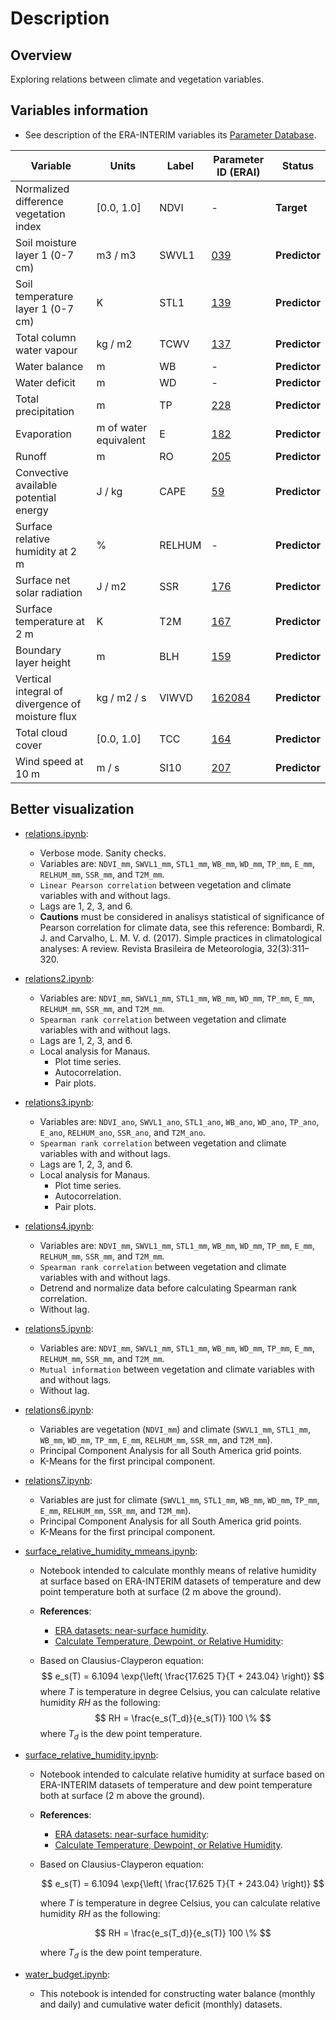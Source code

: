 # Description

## Overview

Exploring relations between climate and vegetation variables.

## Variables information

- See description of the ERA-INTERIM variables its [Parameter Database](https://apps.ecmwf.int/codes/grib/param-db).
 
| Variable | Units | Label | Parameter ID (ERAI) | Status |
| --- | --- | --- | --- | --- |
| Normalized difference vegetation index | [0.0, 1.0] | NDVI | - | **Target** |
| Soil moisture layer 1 (0-7 cm) | m3 / m3 | SWVL1 | [039](https://apps.ecmwf.int/codes/grib/param-db?id=39) | **Predictor** |
| Soil temperature layer 1 (0-7 cm) | K | STL1 | [139](https://apps.ecmwf.int/codes/grib/param-db?id=139) | **Predictor** |
| Total column water vapour | kg / m2 | TCWV | [137](https://apps.ecmwf.int/codes/grib/param-db?id=137) | **Predictor** |
| Water balance | m | WB | - | **Predictor** |
| Water deficit | m | WD | - | **Predictor** |
| Total precipitation | m | TP | [228](https://apps.ecmwf.int/codes/grib/param-db?id=228) | **Predictor** |
| Evaporation | m of water equivalent | E | [182](https://apps.ecmwf.int/codes/grib/param-db?id=182) | **Predictor** |
| Runoff | m | RO | [205](https://apps.ecmwf.int/codes/grib/param-db?id=205) | **Predictor** |
| Convective available potential energy | J / kg | CAPE | [59](https://apps.ecmwf.int/codes/grib/param-db?id=59) | **Predictor** |
| Surface relative humidity at 2 m | % | RELHUM | - | **Predictor** |
| Surface net solar radiation | J / m2 | SSR | [176](https://apps.ecmwf.int/codes/grib/param-db?id=176) | **Predictor** |
| Surface temperature at 2 m | K | T2M | [167](https://apps.ecmwf.int/codes/grib/param-db?id=167) | **Predictor** |
| Boundary layer height | m | BLH | [159](https://apps.ecmwf.int/codes/grib/param-db?id=159) | **Predictor** |
| Vertical integral of divergence of moisture flux | kg / m2 / s| VIWVD | [162084](https://apps.ecmwf.int/codes/grib/param-db?id=162084) | **Predictor** |
| Total cloud cover | [0.0, 1.0] | TCC | [164](https://apps.ecmwf.int/codes/grib/param-db?id=164) | **Predictor** |
| Wind speed at 10 m | m / s| SI10 | [207](https://apps.ecmwf.int/codes/grib/param-db?id=207) | **Predictor** |

## Better visualization


- [relations.ipynb](https://nbviewer.jupyter.org/github/SandroAlex/phd/blob/master/notebooks/multiple_variables/relations.ipynb?flush_cache=true): 
    - Verbose mode. Sanity checks.
    - Variables are: `NDVI_mm`, `SWVL1_mm`, `STL1_mm`, `WB_mm`, `WD_mm`, `TP_mm`, `E_mm`, `RELHUM_mm`, `SSR_mm`, and `T2M_mm`.
    - `Linear Pearson correlation` between vegetation and climate variables with and without lags.
    - Lags are 1, 2, 3, and 6.
    - **Cautions** must be considered in analisys statistical of significance of Pearson correlation for climate data, see this reference: Bombardi, R. J. and Carvalho, L. M. V. d. (2017). Simple practices in climatological analyses: A review. Revista Brasileira de Meteorologia, 32(3):311–320.


- [relations2.ipynb](https://nbviewer.jupyter.org/github/SandroAlex/phd/blob/master/notebooks/multiple_variables/relations2.ipynb?flush_cache=true): 
    - Variables are: `NDVI_mm`, `SWVL1_mm`, `STL1_mm`, `WB_mm`, `WD_mm`, `TP_mm`, `E_mm`, `RELHUM_mm`, `SSR_mm`, and `T2M_mm`.
    - `Spearman rank correlation` between vegetation and climate variables with and without lags.
    - Lags are 1, 2, 3, and 6.
    - Local analysis for Manaus.
        - Plot time series.
        - Autocorrelation.
        - Pair plots.


- [relations3.ipynb](https://nbviewer.jupyter.org/github/SandroAlex/phd/blob/master/notebooks/multiple_variables/relations3.ipynb?flush_cache=true): 
    - Variables are: `NDVI_ano`, `SWVL1_ano`, `STL1_ano`, `WB_ano`, `WD_ano`, `TP_ano`, `E_ano`, `RELHUM_ano`, `SSR_ano`, and `T2M_ano`.
    - `Spearman rank correlation` between vegetation and climate variables with and without lags.
    - Lags are 1, 2, 3, and 6.
    - Local analysis for Manaus.
        - Plot time series.
        - Autocorrelation.
        - Pair plots.


- [relations4.ipynb](https://nbviewer.jupyter.org/github/SandroAlex/phd/blob/master/notebooks/multiple_variables/relations4.ipynb?flush_cache=true): 
    - Variables are: `NDVI_mm`, `SWVL1_mm`, `STL1_mm`, `WB_mm`, `WD_mm`, `TP_mm`, `E_mm`, `RELHUM_mm`, `SSR_mm`, and `T2M_mm`.
    - `Spearman rank correlation` between vegetation and climate variables with and without lags.
    - Detrend and normalize data before calculating Spearman rank correlation.
    - Without lag.


- [relations5.ipynb](https://nbviewer.jupyter.org/github/SandroAlex/phd/blob/master/notebooks/multiple_variables/relations5.ipynb?flush_cache=true): 
    - Variables are: `NDVI_mm`, `SWVL1_mm`, `STL1_mm`, `WB_mm`, `WD_mm`, `TP_mm`, `E_mm`, `RELHUM_mm`, `SSR_mm`, and `T2M_mm`.
    - `Mutual information` between vegetation and climate variables with and without lags.
    - Without lag.


- [relations6.ipynb](https://nbviewer.jupyter.org/github/SandroAlex/phd/blob/master/notebooks/multiple_variables/relations6.ipynb?flush_cache=true):
    - Variables are vegetation (`NDVI_mm`) and climate (`SWVL1_mm`, `STL1_mm`, `WB_mm`, `WD_mm`, `TP_mm`, `E_mm`, `RELHUM_mm`, `SSR_mm`, and `T2M_mm`).
    - Principal Component Analysis for all South America grid points.
    - K-Means for the first principal component.


- [relations7.ipynb](https://nbviewer.jupyter.org/github/SandroAlex/phd/blob/master/notebooks/multiple_variables/relations7.ipynb?flush_cache=true):
    - Variables are just for climate (`SWVL1_mm`, `STL1_mm`, `WB_mm`, `WD_mm`, `TP_mm`, `E_mm`, `RELHUM_mm`, `SSR_mm`, and `T2M_mm`).
    - Principal Component Analysis for all South America grid points.
    - K-Means for the first principal component.


- [surface_relative_humidity_mmeans.ipynb](https://nbviewer.jupyter.org/github/SandroAlex/phd/blob/master/notebooks/multiple_variables/surface_relative_humidity_mmeans.ipynb?flush_cache=true):
    - Notebook intended to calculate monthly means of relative humidity at surface based on ERA-INTERIM datasets of temperature and dew point temperature both at surface (2 m above the ground).

    - **References**:
        - [ERA datasets: near-surface humidity](https://confluence.ecmwf.int/display/CKB/ERA+datasets%3A+near-surface+humidity).
        - [Calculate Temperature, Dewpoint, or Relative Humidity](http://andrew.rsmas.miami.edu/bmcnoldy/Humidity.html):
    - Based on Clausius-Clayperon equation:
        $$ 
        e_s(T) = 6.1094 \exp{\left( \frac{17.625 T}{T + 243.04} \right)}
        $$
        where $T$ is temperature in degree Celsius, you can calculate relative humidity $RH$ as the following:
        $$
        RH = \frac{e_s(T_d)}{e_s(T)} 100 \%
        $$
        where $T_d$ is the dew point temperature.


- [surface_relative_humidity.ipynb](https://nbviewer.jupyter.org/github/SandroAlex/phd/blob/master/notebooks/multiple_variables/surface_relative_humidity.ipynb?flush_cache=true):
    - Notebook intended to calculate relative humidity at surface based on ERA-INTERIM datasets of temperature and dew point temperature both at surface (2 m above the ground).
    - **References**:
        - [ERA datasets: near-surface humidity](https://confluence.ecmwf.int/display/CKB/ERA+datasets%3A+near-surface+humidity):
        - [Calculate Temperature, Dewpoint, or Relative Humidity](http://andrew.rsmas.miami.edu/bmcnoldy/Humidity.html).
    - Based on Clausius-Clayperon equation:

        $$ 
        e_s(T) = 6.1094 \exp{\left( \frac{17.625 T}{T + 243.04} \right)}
        $$

        where $T$ is temperature in degree Celsius, you can calculate relative humidity $RH$ as the following:

        $$
        RH = \frac{e_s(T_d)}{e_s(T)} 100 \%
        $$

        where $T_d$ is the dew point temperature.


- [water_budget.ipynb](https://nbviewer.jupyter.org/github/SandroAlex/phd/blob/master/notebooks/multiple_variables/water_budget.ipynb?flush_cache=true):
    - This notebook is intended for constructing water balance (monthly and daily) and cumulative water deficit (monthly) datasets.